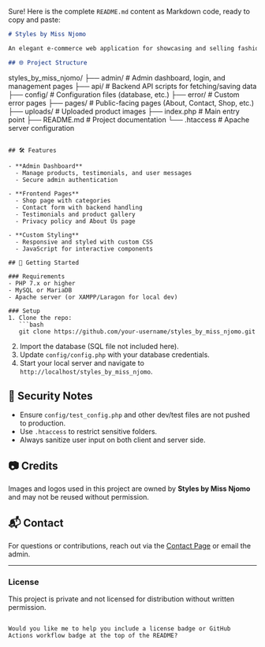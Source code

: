 Sure! Here is the complete `README.md` content as Markdown code, ready to copy and paste:

```markdown
# Styles by Miss Njomo

An elegant e-commerce web application for showcasing and selling fashion and household products, built with PHP.

## 🌐 Project Structure

```

styles\_by\_miss\_njomo/
├── admin/                  # Admin dashboard, login, and management pages
├── api/                    # Backend API scripts for fetching/saving data
├── config/                 # Configuration files (database, etc.)
├── error/                  # Custom error pages
├── pages/                  # Public-facing pages (About, Contact, Shop, etc.)
├── uploads/                # Uploaded product images
├── index.php               # Main entry point
├── README.md               # Project documentation
└── .htaccess               # Apache server configuration

````

## 🛠️ Features

- **Admin Dashboard**
  - Manage products, testimonials, and user messages
  - Secure admin authentication

- **Frontend Pages**
  - Shop page with categories
  - Contact form with backend handling
  - Testimonials and product gallery
  - Privacy policy and About Us page

- **Custom Styling**
  - Responsive and styled with custom CSS
  - JavaScript for interactive components

## 🚀 Getting Started

### Requirements
- PHP 7.x or higher
- MySQL or MariaDB
- Apache server (or XAMPP/Laragon for local dev)

### Setup
1. Clone the repo:
   ```bash
   git clone https://github.com/your-username/styles_by_miss_njomo.git
````

2. Import the database (SQL file not included here).
3. Update `config/config.php` with your database credentials.
4. Start your local server and navigate to `http://localhost/styles_by_miss_njomo`.

## 🔐 Security Notes

* Ensure `config/test_config.php` and other dev/test files are not pushed to production.
* Use `.htaccess` to restrict sensitive folders.
* Always sanitize user input on both client and server side.

## 📷 Credits

Images and logos used in this project are owned by **Styles by Miss Njomo** and may not be reused without permission.

## 📬 Contact

For questions or contributions, reach out via the [Contact Page](pages/contact.php) or email the admin.

---

### License

This project is private and not licensed for distribution without written permission.

```

Would you like me to help you include a license badge or GitHub Actions workflow badge at the top of the README?
```
